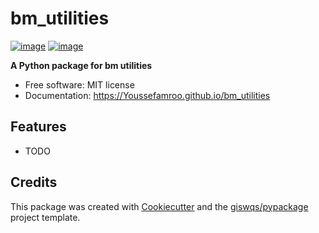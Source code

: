# bm_utilities


[![image](https://img.shields.io/pypi/v/bm_utilities.svg)](https://pypi.python.org/pypi/bm_utilities)
[![image](https://img.shields.io/conda/vn/conda-forge/bm_utilities.svg)](https://anaconda.org/conda-forge/bm_utilities)


**A Python package for bm utilities**


-   Free software: MIT license
-   Documentation: https://Youssefamroo.github.io/bm_utilities
    

## Features

-   TODO

## Credits

This package was created with [Cookiecutter](https://github.com/cookiecutter/cookiecutter) and the [giswqs/pypackage](https://github.com/giswqs/pypackage) project template.
